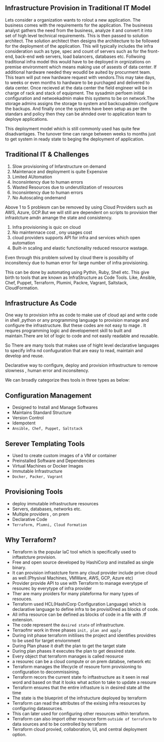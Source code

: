 Infrastructure Provision in Traditional IT Model
------------------------------------------------
Lets consider a organization wants to rolout a new application.
The business comes with the requirements for the application.
The businesss analyst gathers the need from the business, analyze it and convert it into set of high level technical requirements.
This is then passed to solution architect. The solution architect then designs the architecture to be followed for the deployment of the application. This will typically includes the infra consideration such as type, spec and count of servers such as for the front-end, back-end web servers, load balancers, databases etc.
Follwoing traditional infra model this would have to be deployed in orgnizations on premise environment which means making use of assests of data center.
If additional hardware needed they woudld be auited by procurment team. This team will put new hardware request with vendors.This may take days, to weeks or even months to hardware to be purchaged and delivered to data center.
Once recieved at the data center the field engineer will be in charge of rack and stack of equipment. The sysadmin perfoem initial configuration and netwoekadmin make this systems to be on network.The storage admins assigns the storage to system and backcupadmin configure the backups.
And finally once the systems have been setup as per the standars and policy then they can be ahnded over to application team to deploye applications.

This deployment model which is still commonly used has quite few disadvantages.
The tunover time can range between weeks to months just to get system in ready state to beging the deployment of application.

Traditional IT & Challenges
---------------------------
1. Slow provisioning of Infarstructure on demand
2. Maintenace and deployment is quite Expensive
3. Limited AUtomation  
4. Inconsintency due to human errors
5. Wasted Resources due to underutilization of resources
6. Inconsintency due to human errors
7. No Autoscaling ondemand

Above 1 to 5 problesm can be removed by using Cloud Providers such as AWS, Azure, GCP.But we will still are dependent on scripts to provision ther infrastcture amdn amange the state and consistency.

1. Infra provisioning is quic on cloud
2. No maintennace cost , ony usages cost
3. cloud providers supports API for infra and services which open automation
4. Built-in scaling and elastic functionality reduced resource wastage.

Even through this problem solved by cloud there is possibilty of inconsitency due to human error for large number of infra provisioning.

This can be done by automating using Pythin, Ruby, Shell etc.
This give birth to tools that are known as InfraStructure as Code Tools. Like,
Ansible, Chef, Puppet, Terraform, Plumini, Packre, Vagrant, Saltstack, CloudFormation.

Infrastructure As Code
--------

One way to provision infra as code to make use of cloud api and write code in shell ,python or any programming language to provision manage and configure the infrastructure.
But these codes are not easy to mage . It requres programming logic and developement skill to built and maintain.There are lot of logic to code and not easily readable and reusable.

So There are many tools that makes use of hight level declarative languages to specify infra nd confuguration that are easy to read, maintain and develop and reuse.

Declarative way to configure, deploy and provision infrastructure to remove slowness , human error and inconsitency.
  
We can broadly categorize thes tools in three types as below:

Configuration Management
------------------------
- Designed to Install and Manage Softwares
- Maintains Standard Structure
- Version Control
- Idempotent
- `Ansible, Chef, Puppet, Saltstack`

Serever Templating Tools
------------------------
- Used to create custom images of a VM or container
- Preinstalled Software and Dependencies
- Virtual Machines or Docker Images
- Immutable Infrastructure
- `Docker, Packer, Vagrant`

Provisioning Tools
------------------
- deploy immutable infrastructure resources
- Servers, databases, networks etc.
- Multiple providers , on prem
- Declarative Code
- `Terraform, Plumni, Cloud Formation`

Why Terraform?
--------------

- Terraform is the popular IaC tool which is specifically used to inftastcture provision.
- Free and open source developed by HashiCorp and installed as single binary.
- It can provision infrastcture form any cloud provider include prive cloud as well.(Physival Machines, VMWare, AWS, GCP, Azure etc)
- Provider provide API to use with Terraform to manage everytype of resourec by everytype of infra provider
- Ther are many proiders for many plateforma for many types of resouces.
- Terraform used HCL(HashiCorp Configuration Language) which is declarative language to define infra to be provisi0ned as blocks of code.
-  All infra resource can be defined as blocks of code in a file with .tf extension.
-  The code represent the `desired state` of infrastructure.
-  Terraofmr work in three phases `init, plan and apply`
-  During init phase terraform initilises the project and identifies   providres to be used for target enviornment
-  During Plan phase it draft the plan to get the target state
-  During plan phases it executes the plan to get dessired state.
-  Every object that terraform manages is called reosurce
-  a resourec can be a cloud compute or on prem databse, network etc
-  Terraform manages the lifecycle of resoure form provisioning to configuration to decommissining.
-  Terraform recors the current state fo inftastructure  as it seen in real word and based on that it looks what action to take to update a resoure
-  Terraform ensures that the entire infrasture is in desired state all the time
-  The state is the blueprint of the infrstucture deployed by terraform
-  Terraform can read the attributes of the exising infra resources by configuring datasources.
-  This can later used for configuring other resources within terraform.
-  Terraform can also import other resource form `outside of terraform` to data sources and to be controlled by terraform
-  Terraform cloud provied, collaboration, UI, and central deployment option.